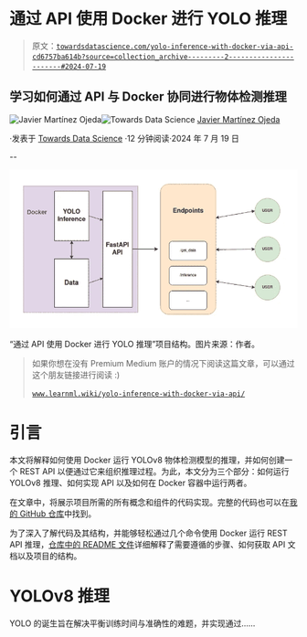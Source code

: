 # 通过 API 使用 Docker 进行 YOLO 推理

> 原文：[`towardsdatascience.com/yolo-inference-with-docker-via-api-cd6757ba614b?source=collection_archive---------2-----------------------#2024-07-19`](https://towardsdatascience.com/yolo-inference-with-docker-via-api-cd6757ba614b?source=collection_archive---------2-----------------------#2024-07-19)

## 学习如何通过 API 与 Docker 协同进行物体检测推理

[](https://medium.com/@JavierMtz5?source=post_page---byline--cd6757ba614b--------------------------------)![Javier Martínez Ojeda](https://medium.com/@JavierMtz5?source=post_page---byline--cd6757ba614b--------------------------------)[](https://towardsdatascience.com/?source=post_page---byline--cd6757ba614b--------------------------------)![Towards Data Science](https://towardsdatascience.com/?source=post_page---byline--cd6757ba614b--------------------------------) [Javier Martínez Ojeda](https://medium.com/@JavierMtz5?source=post_page---byline--cd6757ba614b--------------------------------)

·发表于 [Towards Data Science](https://towardsdatascience.com/?source=post_page---byline--cd6757ba614b--------------------------------) ·12 分钟阅读·2024 年 7 月 19 日

--

![](img/a66a644b8d2d01a642d8feea6dfac0f8.png)

“通过 API 使用 Docker 进行 YOLO 推理”项目结构。图片来源：作者。

> 如果你想在没有 Premium Medium 账户的情况下阅读这篇文章，可以通过这个朋友链接进行阅读 :)
> 
> [`www.learnml.wiki/yolo-inference-with-docker-via-api/`](https://www.learnml.wiki/yolo-inference-with-docker-via-api/)

# 引言

本文将解释如何使用 Docker 运行 YOLOv8 物体检测模型的推理，并如何创建一个 REST API 以便通过它来组织推理过程。为此，本文分为三个部分：如何运行 YOLOv8 推理、如何实现 API 以及如何在 Docker 容器中运行两者。

在文章中，将展示项目所需的所有概念和组件的代码实现。完整的代码也可以在[我的 GitHub 仓库](https://github.com/JavierMtz5/YOLOv8-docker)中找到。

为了深入了解代码及其结构，并能够轻松通过几个命令使用 Docker 运行 REST API 推理，[仓库中的 README 文件](https://github.com/JavierMtz5/YOLOv8-docker/blob/main/README.md)详细解释了需要遵循的步骤、如何获取 API 文档以及项目的结构。

# YOLOv8 推理

YOLO 的诞生旨在解决平衡训练时间与准确性的难题，并实现通过……

